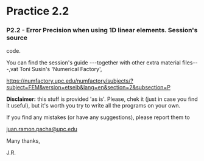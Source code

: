 # Practice 2.2

### P2.2 - Error Precision when using 1D linear elements. Session's source 
code. 

You can find the session's guide ---together with other extra material 
files---,vat Toni Susin's 'Numerical Factory', 

https://numfactory.upc.edu/numfactory/subjects/?subject=FEM&version=etseib&lang=en&section=2&subsection=P

**Disclaimer:** this stuff is provided 'as is'. Please, chek it (just in 
case you find it useful), but it's worth you try to write all the programs 
on your own.

If you find any mistakes (or have any suggestions), please report them to 

juan.ramon.pacha@upc.edu 

Many thanks,

J.R.
